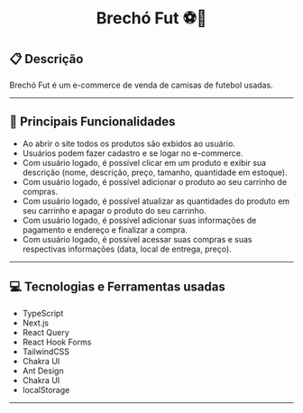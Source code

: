 # <p align = "center"> Brechó Fut ⚽👕 </p>

##  :clipboard: Descrição

Brechó Fut é um e-commerce de venda de camisas de futebol usadas.

***
##  :hammer: Principais Funcionalidades

- Ao abrir o site todos os produtos são exbidos ao usuário.
- Usuários podem fazer cadastro e se logar no e-commerce.
- Com usuário logado, é possível clicar em um produto e exibir sua descrição (nome, descrição, preço, tamanho, quantidade em estoque).
- Com usuário logado, é possível adicionar o produto ao seu carrinho de compras.
- Com usuário logado, é possível atualizar as quantidades do produto em seu carrinho e apagar o produto do seu carrinho.
- Com usuário logado, é possível adicionar suas informações de pagamento e endereço e finalizar a compra.
- Com usuário logado, é possível acessar suas compras e suas respectivas informações (data, local de entrega, preço).

***

## :computer:	 Tecnologias e Ferramentas usadas

- TypeScript
- Next.js
- React Query
- React Hook Forms
- TailwindCSS
- Chakra UI
- Ant Design
- Chakra UI
- localStorage

***
